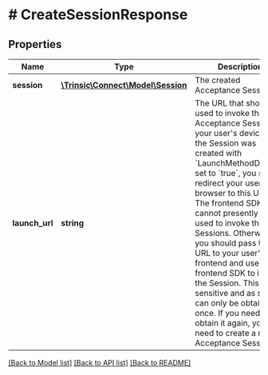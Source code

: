# # CreateSessionResponse

## Properties

Name | Type | Description | Notes
------------ | ------------- | ------------- | -------------
**session** | [**\Trinsic\Connect\Model\Session**](Session.md) | The created Acceptance Session |
**launch_url** | **string** | The URL that should be used to invoke the Acceptance Session on your user&#39;s device.                If the Session was created with &#x60;LaunchMethodDirectly&#x60; set to &#x60;true&#x60;, you should redirect your user&#39;s browser to this URL. The frontend SDK cannot presently be used to  invoke these Sessions.                Otherwise, you should pass this URL to your user&#39;s frontend and use the frontend SDK to invoke the Session.                This URL is sensitive and as such can only be obtained once. If you need to obtain it again, you will need to create a new Acceptance Session. | [optional]

[[Back to Model list]](../../README.md#models) [[Back to API list]](../../README.md#endpoints) [[Back to README]](../../README.md)

